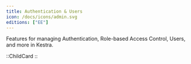 ```yaml
---
title: Authentication & Users
icon: /docs/icons/admin.svg
editions: ["EE"]
---
```

Features for managing Authentication, Role-based Access Control, Users, and more in Kestra.

::ChildCard
::